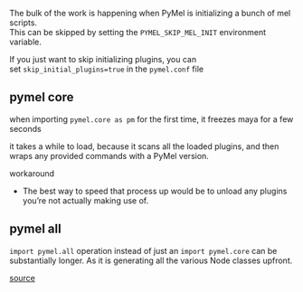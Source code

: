
The bulk of the work is happening when PyMel is initializing a bunch of mel scripts.  
This can be skipped by setting the `PYMEL_SKIP_MEL_INIT` environment variable.

If you just want to skip initializing plugins, you can set `skip_initial_plugins=true` in the `pymel.conf` file
## pymel core
when importing `pymel.core as pm` for the first time, it freezes maya for a few seconds

it takes a while to load, because it scans all the loaded plugins, and then wraps any provided commands with a PyMel version.

workaround
- The best way to speed that process up would be to unload any plugins you’re not actually making use of.

## pymel all
`import pymel.all` operation instead of just an `import pymel.core` can be substantially longer. As it is generating all the various Node classes upfront.



[source](https://www.tech-artists.org/t/pymel-core-import-in-maya-2018-super-slow/10167/11)